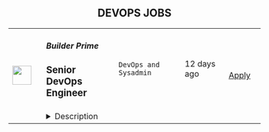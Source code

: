 <div align="center"><h2>DEVOPS JOBS</h2></div><table><tr>
                <td width="100" height="100" rowspan="2">
                    <img src="https://wwr-pro.s3.amazonaws.com/logos/0086/8093/logo.gif" width="38px" height="auto">
                </td>
                <td width="300">
                    <h5>Builder Prime</h5>
                    <h3> Senior DevOps Engineer</h3>
                </td>
                <td width="300">
                    <code>DevOps and Sysadmin</code>
                </td>
                <td width="200">
                <text>12 days ago</text>
                </td>
                <td width="100" rowspan="2">
                <a href="https://weworkremotely.com/remote-jobs/builder-prime-senior-devops-engineer" align="right" target="_blank">Apply</a>
                </td>
            </tr>
            <tr>
                <td colspan="3">
                <details><summary>Description</summary>
                <img src="https://we-work-remotely.imgix.net/logos/0086/8093/logo.gif?ixlib=rails-4.0.0&w=50&h=50&dpr=2&fit=fill&auto=compress" />

<p>
  <strong>Headquarters:</strong> Staten Island, NY
    <br /><strong>URL:</strong> <a href="https://builderprime.com">https://builderprime.com</a>
</p>

<h1>Summary</h1><div>Hi!  I’m the founder of Builder Prime, a growing B2B SaaS startup helping home improvement companies grow their businesses.  I am a technical founder and was the sole developer until about 2 years ago. I have long relied on using Heroku as a platform as a service, but as the company is growing we need your expertise in running a world-class operation. This is where you come in. <br><br>I am looking for a Senior DevOps Engineer to join a small team and make a big impact.<br><br>We already have the absolute best platform out there for home improvement contractors. Our customers love our software and the support they receive from us.  Check out our reviews on Capterra and Facebook to see what some of our customers are saying about us.  We have a highly available platform (see https://builderprime.statuspage.io) with extensive observability tools. Yet, there is more to be done using your experience to improve and further mature our tech stack and operations.    <br><br>This is a full-time and long-term position that is 100% remote.  All of our meetings, as well as any meetings with customers, will be conducted remotely, mostly over Zoom.  You will need to work during or close to US East Coast business hours.  Currently, we try to meet as an entire company for an off-site retreat at least once per year and would cover your expenses to join us.<br><br>
</div><h1>Why YOU Should Apply</h1><div>This is a unique opportunity to get in at the earlier stages of a growing software startup company.  We are profitable and growth is accelerating.  We need your help to continue that acceleration.<br><br>You will be working directly with me, the founder &amp; developer, as well as the lead developer that has been working with me for the last couple years, so there is no red tape or layers of management to deal with. You will be able to influence and make real changes, and see the results of those changes immediately. You will be the keeper of the platform that makes a huge difference in businesses and that people love to use every single day.<br><br>
</div><h1>Responsibilities and Day-to-Day</h1><div>We are a small and scrappy company, so you will need to wear a few different hats.  Flexibility and adaptability are key traits that you will need to possess to be successful in this role.<br><br>Your first priority in this role will be site stability. You will be proactive in minimizing software failures and reducing the lead time between fixes. We are currently running Java Spring on Heroku with AngularJS frontend connected to a multi-tenant PostgreSQL database. The app is instrumented with Sentry, NewRelic, and Librato with aggregated logs through Papertrail. <br><br>Your next priority will be helping to speed up the different aspects of developing, testing and releasing software. We run a Kanban-like process with weekly releases using GitHub Actions for our automated pipelines.<br><br>In addition to these top two priorities, you may also be asked to interact directly with our service partners over email, phone, and Zoom meetings.  These types of interactions would typically be required for assessing new integrations or trouble-shooting existing connectivity. <br><br>Finally, I will be looking for you to play a role in the future direction of the platform.  I will look for your input on migration of our platform from Heroku to our new cloud hosted home as well as system architecture, monitoring, and scaling cost-effectively. This truly is a great opportunity to have a lot of influence on the future of the software and the business.<br><br>
</div><h1>Requirements</h1><div>In this role, you will need to take ownership and responsibility of the platform - you will shape and lead the direction of our entire cloud operations. You will be given all of the tools and support to be successful without being told what to do every step of the way.  If this appeals to you, then this may be the perfect position for you.<br><br>Here are some other qualifications that would make this role a good fit for you: <br><br>
</div><ul>
<li>You implement secure, long-term solutions through simplification and automation.</li>
<li>You not only keep the lights on, you make them shine brighter and better everyday. </li>
<li>You can dive deep and identify failure patterns to resolve problems at their root (and rarely, in the middle of the night). </li>
<li>You have 5+ years of experience in a DevOps role working in a cloud hosted environment (AWS, GCP, Azure, Heroku, Render, etc.).</li>
<li>You have 3+ years of experience with SQL and wrangling relational databases.</li>
<li>You believe in infrastructure as code with a good knowledge of Git and a strong understanding of continuous integration and delivery </li>
<li>You must have a reliable and fast internet connection with at least 50 Mb/s download and 10 Mb/s upload speed.  That should be the actual speed based on how you connect, not the theoretical speed that your ISP advertises.</li>
<li>You love the idea of efficiency.  You are constantly striving to make yourself more efficient, and the idea of making other people more efficient excites you.</li>
<li>You are curious and love to learn, and you love finding new ways to get things done better and faster.</li>
<li>You enjoy leaving a document trail so others can learn and follow your lead.</li>
</ul><div>
<br>Any knowledge or experience in the Construction or Home Improvement industry is a plus.<br><br>I can’t wait to work with you, learn from you, and build something truly amazing!<br><br><em>Builder Prime asks respectfully to </em><strong><em>only apply through the application form and not email/apply to them directly</em></strong><em>. Recruiters and Agencies please do not contact Builder Prime directly.</em>
</div>

<p><strong>To apply:</strong> <a href="https://weworkremotely.com/remote-jobs/builder-prime-senior-devops-engineer">https://weworkremotely.com/remote-jobs/builder-prime-senior-devops-engineer</a></p>

                </details>
                </td>
            </tr>,<tr>
                <td width="100" height="100" rowspan="2">
                    <img src="https://wwr-pro.s3.amazonaws.com/logos/0018/5497/logo.gif" width="38px" height="auto">
                </td>
                <td width="300">
                    <h5>Pictureworks Group Pty. Ltd.</h5>
                    <h3> Lead DevOps Engineer and Systems Administrator</h3>
                </td>
                <td width="300">
                    <code>DevOps and Sysadmin</code>
                </td>
                <td width="200">
                <text>39 days ago</text>
                </td>
                <td width="100" rowspan="2">
                <a href="https://weworkremotely.com/remote-jobs/pictureworks-group-pty-ltd-lead-devops-engineer-and-systems-administrator" align="right" target="_blank">Apply</a>
                </td>
            </tr>
            <tr>
                <td colspan="3">
                <details><summary>Description</summary>
                <img src="https://we-work-remotely.imgix.net/logos/0018/5497/logo.gif?ixlib=rails-4.0.0&w=50&h=50&dpr=2&fit=fill&auto=compress" />

<p>
  <strong>Headquarters:</strong> Melbourne, Australia
    <br /><strong>URL:</strong> <a href="https://pictureworks.com.au/">https://pictureworks.com.au/</a>
</p>

<div><strong>About Us</strong></div><div>
<em>Pictureworks Group Pty. Ltd. is a global software and system solutions business for the print, photo and manufacturing industries. We build the solution set and information architecture that underpins the creation and manufacture of millions of products a year. Our flagship application can be found at </em><a href="http://zensmart.ai"><em>zensmart.ai</em></a><em> and you can </em><a href="https://www.youtube.com/watch?v=xUsxwULxYqE"><em>learn more about our company history and tech stack here</em></a>
</div><div><br></div><div><em>We are currently seeking a Lead DevOps Engineer to join our team on a permanent basis and start work immediately on some really exciting and challenging projects.</em></div><div><br></div><div>
<br><strong>We’re Looking For Someone With</strong>
</div><ul>
<li>Significant experience leading a small technical team</li>
<li>Demonstrable experience at mastery level for GIT, Unix and Docker</li>
<li>Experience with Bash and confidence with at least one other scripting language (e.g. Python, Perl, Golang etc.)</li>
<li>Experience with container orchestration methods such as Docker Swarm or Kubernetes</li>
<li>A good understanding of modern web application development</li>
<li>Confidence and excitement to work with new and cutting edge libraries</li>
<li>The ability to communicate via English clearly, politely and professionally in person, on the phone and over email with people of different cultures and backgrounds</li>
<li>A strong work ethic and attitude with a willingness to "do what's required" on a project</li>
<li>Willingness to adapt and respond to changing requirements and potential 24/7 emergencies</li>
</ul><div>...and most of all, someone fun, friendly, motivated, ambitious, confident, excited and ready to hit the ground running!</div><div>
<br><br>
</div><div><strong>General Tasks Include</strong></div><ul>
<li>Team management and development</li>
<li>SME on all things infrastructure, providing advice to the executive on direction</li>
<li>Rostered 24hr on-call availability for systems emergency escalations</li>
<li>Proactive systems monitoring</li>
<li>Reactive systems event handling</li>
<li>Interacting with developers and other leads to provide support</li>
<li>Client interaction on select support requests</li>
<li>Threat detection and analysis</li>
<li>Process analysis</li>
<li>Providing feedback to the leadership team on efficiency opportunities</li>
<li>Bug fixing</li>
<li>Prototyping solutions to aid quotations</li>
<li>Testing</li>
</ul><div>
<br><strong>Benefits</strong>
</div><ul>
<li>Very competitive salary, tailored to your experience</li>
<li>Relaxed atmosphere</li>
<li>Playing with bleeding edge technologies and learning new skills</li>
<li>Working with a small, highly capable and motivated team, serving millions of end customers</li>
<li>30 days total leave per year, inclusive of national holidays</li>
</ul><div>Working here is awesome – way better than working for an agency or a big faceless enterprise – and we just know you’re going to love it too. The variety of work you’ll get, coupled with the freedom you’ll be given to think outside the box is unparalleled. Apply today and start making things, not just websites.</div><div><br></div>

<p><strong>To apply:</strong> <a href="https://weworkremotely.com/remote-jobs/pictureworks-group-pty-ltd-lead-devops-engineer-and-systems-administrator">https://weworkremotely.com/remote-jobs/pictureworks-group-pty-ltd-lead-devops-engineer-and-systems-administrator</a></p>

                </details>
                </td>
            </tr>,<tr>
                <td width="100" height="100" rowspan="2">
                    <img src="https://pbs.twimg.com/profile_images/1470600385861611521/zGMS9sPM_400x400.png" width="38px" height="auto">
                </td>
                <td width="300">
                    <h5>Coalesce</h5>
                    <h3>DevOps Engineer</h3>
                </td>
                <td width="300">
                    <code></code>
                </td>
                <td width="200">
                <text>0 days ago</text>
                </td>
                <td width="100" rowspan="2">
                <a href="https://jobs.lever.co/coalesce.io/497eaa6d-bd10-438d-8ea9-0cf90a2b2d05" align="right" target="_blank">Apply</a>
                </td>
            </tr>
            <tr>
                <td colspan="3">
                <details><summary>Description</summary>
                <div class="section page-centered" data-qa="job-description"><div><span style="font-size: 10pt">Coalesce Software is hiring a DevOps Engineer to help us build the future of data analytics tooling. In this role you will play an important role in delivering our SaaS product to our customers at velocity and with reliability, working closely with our product, engineering, and customer success teams to keep our product moving forward and ensure an exceptional user experience for our customers.</span></div><div><br></div><div><span style="font-size: 10pt">What exactly does Coalesce do? Coalesce solves the most commonly failed project in IT: the data warehouse. Companies today need to be-data driven to be competitive. Coalesce is the only cloud-first data platform that enables companies to transform and streamline their analytics process, enabling data-driven decision making and visibility at enterprise scale.</span></div></div><div class="section page-centered"><div><h3>Key Responsibilities</h3><ul class="posting-requirements plain-list"><ul><li>Design and implement automated software builds, testing infrastructure, deployments, and associated monitoring</li><li>Contribute to CI/CD processes and infrastructure to facilitate faster deployment and testing times for software engineering teams</li><li>Contribute to planning and prioritization discussions</li><li>Facilitate onboarding customers from an infrastructure perspective</li></ul></ul></div></div><div class="section page-centered"><div><h3>Qualifications</h3><ul class="posting-requirements plain-list"><ul><li>Proficient with Kubernetes and/or Docker, preferably experience with GKE</li><li>Proficient with Google Cloud Platform or any major cloud platform--including experience with setting up and maintaining VMs, load balancing, containerization, certificates, etc.</li><li>Experience with GitHub Actions and Argo or similar CI/CD tooling</li><li>Experience with Terraform or similar IaaS</li><li>Experience with monitoring SaaS services</li><li>Exposure to software testing and the software development lifecycle</li></ul></ul></div></div><!--[2022-11-28] [GOLD-2535] Remove payTransparencyV1 when feature flag is fully removed--><div class="section page-centered" data-qa="closing-description"><div><span style="font-size: 10pt">Not a perfect fit? That’s OK! We have senior team members that can help you level up… Most importantly we are looking for individuals with the demonstrated ability to independently learn and develop. If you have an interest in data analytics and building great software with a high caliber team, we want to hear from you.</span></div></div><div class="section page-centered last-section-apply" data-qa="btn-apply-bottom"><a class="postings-btn template-btn-submit cerulean" data-qa="show-page-apply" href="https://jobs.lever.co/coalesce.io/497eaa6d-bd10-438d-8ea9-0cf90a2b2d05/apply">Apply for this job</a></div>
                </details>
                </td>
            </tr></table>